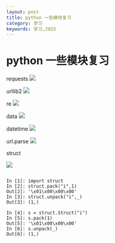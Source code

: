 ```yaml
---
layout: post
title: python 一些模块复习
category: 学习
keywords: 学习,2015
---
```


# python 一些模块复习

requests
![](http://7xnnj6.com1.z0.glb.clouddn.com/requests.jpg)

urllib2
![](http://7xnnj6.com1.z0.glb.clouddn.com/urllib2.jpg)

re
![](http://7xnnj6.com1.z0.glb.clouddn.com/re.jpg)

data
![](http://7xnnj6.com1.z0.glb.clouddn.com/data.jpg)

datetime
![](http://7xnnj6.com1.z0.glb.clouddn.com/datetime.jpg)

url.parse
![](http://7xnnj6.com1.z0.glb.clouddn.com/urlparse.jpg)

struct

![](http://7xnnj6.com1.z0.glb.clouddn.com/struct.jpg)


```

In [1]: import struct
In [2]: struct.pack("i",1)
Out[2]: '\x01\x00\x00\x00'
In [3]: struct.unpack("i",_)
Out[3]: (1,)

In [4]: s = struct.Struct("i")
In [5]: s.pack(1)
Out[5]: '\x01\x00\x00\x00'
In [6]: s.unpack(_)
Out[6]: (1,)



```
